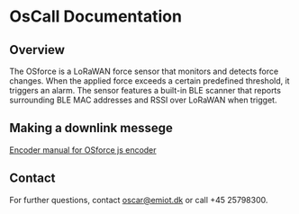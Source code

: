 <!DOCTYPE html>
<html lang="en">
<head>
    <meta charset="UTF-8">
    <meta name="viewport" content="width=device-width, initial-scale=1.0">
</head>
<body>

<h1>OsCall Documentation</h1>

<h2>Overview</h2>
<p>The OSforce is a LoRaWAN force sensor that monitors and detects force changes. When the applied force exceeds a certain predefined threshold, it triggers an alarm. The sensor features a built-in BLE scanner that reports surrounding BLE MAC addresses and RSSI over LoRaWAN when trigget. </p>

<h2>Making a downlink messege</h2>
<p><a href="https://github.com/EMiot-hub/Sensor-user-manuals/tree/main/OSforce/Encoder-Decoder/JS%20encoder%20for%20cmd">Encoder manual for OSforce js encoder</a></p>

<h2>Contact</h2>
<p>For further questions, contact <a href="mailto:oscar@emiot.dk">oscar@emiot.dk</a> or call +45 25798300.</p>

</body>
</html>
